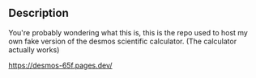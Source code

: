 ## Description

You're probably wondering what this is, this is the repo used to host my own fake version of the desmos scientific calculator. (The calculator actually works)

https://desmos-65f.pages.dev/
